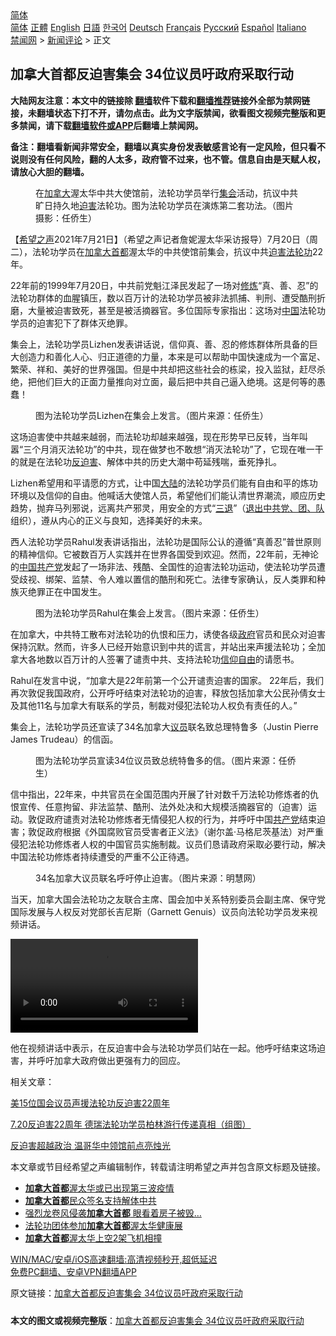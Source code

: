  <!-- 面包屑导航 --> <div class="breadcrumb"><!-- GTranslate: https://gtranslate.io/ -->  <div class="switcher notranslate">  <div class="selected">  <a href="#" onclick="return false;"> 简体</a>  </div>  <div class="option">  <a href="https://www.bannedbook.org" onclick="doGTranslate('zh-CN|zh-CN');jQuery('div.switcher div.selected a').html(jQuery(this).html());return false;" title="简体中文" class="nturl selected"> 简体</a>  <a href="https://www.bannedbook.org/zh-tw/" onclick="doGTranslate('zh-CN|zh-TW');jQuery('div.switcher div.selected a').html(jQuery(this).html());return false;" title="繁體中文" class="nturl"> 正體</a>  <a href="https://www.bannedbook.org/en/" onclick="doGTranslate('zh-CN|en');jQuery('div.switcher div.selected a').html(jQuery(this).html());return false;" title="English" class="nturl"> English</a>  <a href="https://www.bannedbook.org/ja/" onclick="doGTranslate('zh-CN|ja');jQuery('div.switcher div.selected a').html(jQuery(this).html());return false;" title="日本語" class="nturl"> 日語</a>  <a href="https://www.bannedbook.org/ko/" onclick="doGTranslate('zh-CN|ko');jQuery('div.switcher div.selected a').html(jQuery(this).html());return false;" title="한국어" class="nturl"> 한국어</a>  <a href="https://www.bannedbook.org/de/" onclick="doGTranslate('zh-CN|de');jQuery('div.switcher div.selected a').html(jQuery(this).html());return false;" title="Deutsch" class="nturl"> Deutsch</a>  <a href="https://www.bannedbook.org/fr/" onclick="doGTranslate('zh-CN|fr');jQuery('div.switcher div.selected a').html(jQuery(this).html());return false;" title="Français" class="nturl"> Français</a>  <a href="https://www.bannedbook.org/ru/" onclick="doGTranslate('zh-CN|ru');jQuery('div.switcher div.selected a').html(jQuery(this).html());return false;" title="Русский" class="nturl"> Русский</a>  <a href="https://www.bannedbook.org/es/" onclick="doGTranslate('zh-CN|es');jQuery('div.switcher div.selected a').html(jQuery(this).html());return false;" title="Español" class="nturl"> Español</a>  <a href="https://www.bannedbook.org/it/" onclick="doGTranslate('zh-CN|it');jQuery('div.switcher div.selected a').html(jQuery(this).html());return false;" title="Italiano" class="nturl"> Italiano</a>  </div>  </div>      <div class='breadcrumb-sub'><!-- Breadcrumb NavXT 6.3.0 --> <a href="https://www.bannedbook.org/" class="home">禁闻网</a> &gt; <a href="https://www.bannedbook.org/bnews/comments/" class="category">新闻评论</a> &gt; 正文</div></div><h2>加拿大首都反迫害集会 34位议员吁政府采取行动</h2> <p class="notice"><b>大陆网友注意：本文中的链接除 <a href="https://github.com/bannedbook/fanqiang" >翻墙</a>软件下载和<a href="https://github.com/killgcd/justmysocks/blob/master/README.md">翻墙推荐</a>链接外全部为禁网链接，未翻墙状态下打不开，请勿点击。此为文字版禁闻，欲看图文视频完整版和更多禁闻，请下载<a href="https://github.com/bannedbook/fanqiang">翻墙软件或APP</a>后翻墙上禁闻网。</p><p>备注：翻墙看新闻非常安全，翻墙以真实身份发表敏感言论有一定风险，但只看不说则没有任何风险，翻的人太多，政府管不过来，也不管。信息自由是天赋人权，请放心大胆的翻墙。</b></p>  <div class="entry"> <figure> <p><figcaption>在<a href="https://www.bannedbook.org/bnews/tag/%e5%8a%a0%e6%8b%bf%e5%a4%a7/" class="st_tag internal_tag" rel="tag" title="标签 加拿大 下的日志">加拿大</a>渥太华中共大使馆前，法轮功学员举行<a href="https://www.bannedbook.org/bnews/tag/%E9%9B%86%E4%BC%9A/" class="st_tag internal_tag" rel="tag" title="标签 集会 下的日志">集会</a>活动，抗议中共旷日持久地<a href="https://www.bannedbook.org/bnews/tag/%e8%bf%ab%e5%ae%b3/" class="st_tag internal_tag" rel="tag" title="标签 迫害 下的日志">迫害</a>法轮功。图为法轮功学员在演炼第二套功法。（图片摄影：任侨生）</figcaption></figure> <p>【<span class='wp_keywordlink_affiliate'><a href="https://www.soundofhope.org" title="希望之声" target="_blank">希望之声</a></span>2021年7月21日】（希望之声记者詹妮渥太华采访报导）7月20日（周二），法轮功学员在<a href="https://www.bannedbook.org/bnews/tag/%e5%8a%a0%e6%8b%bf%e5%a4%a7%e9%a6%96%e9%83%bd/" class="st_tag internal_tag" rel="tag" title="标签 加拿大首都 下的日志">加拿大首都</a>渥太华的中共使馆前集会，抗议中共<span class='wp_keywordlink'><a href="https://www.bannedbook.org/forum11/topic278.html" title="评江泽民与中共相互利用迫害法轮功" target="_blank">迫害法轮功</a></span>22年。</p> <p>22年前的1999年7月20日，中共前党魁江泽民发起了一场对<span class='wp_keywordlink'><a href="https://www.qi-gong.me/" title="气功修炼网" target="_blank">修炼</a></span>“真、善、忍”的法轮功群体的血腥镇压，数以百万计的法轮功学员被非法抓捕、判刑、遭受酷刑折磨，大量被迫害致死，甚至是被活摘器官。多位国际专家指出：这场对<span class='wp_keywordlink_affiliate'><a href="https://www.bannedbook.org/" title="中国" target="_blank">中国</a></span>法轮功学员的迫害犯下了群体灭绝罪。</p> <p>集会上，法轮功学员Lizhen发表讲话说，信仰真、善、忍的修炼群体所具备的巨大创造力和善化人心、归正道德的力量，本来是可以帮助中国快速成为一个富足、繁荣、祥和、美好的世界强国。但是中共却把这些社会的栋梁，投入监狱，赶尽杀绝，把他们巨大的正面力量推向对立面，最后把中共自己逼入绝境。这是何等的愚蠢！</p> <figure><figcaption>图为法轮功学员Lizhen在集会上发言。（图片来源：任侨生）</figcaption></figure> <p>这场迫害使中共越来越弱，而法轮功却越来越强，现在形势早已反转，当年叫嚣“三个月消灭法轮功”的中共，现在做梦也不敢想“消灭法轮功”了，它现在唯一干的就是在法轮功<a href="https://www.bannedbook.org/bnews/tag/%E5%8F%8D%E8%BF%AB%E5%AE%B3/" class="st_tag internal_tag" rel="tag" title="标签 反迫害 下的日志">反迫害</a>、解体中共的历史大潮中苟延残喘，垂死挣扎。</p> <p>Lizhen希望用和平请愿的方式，让中国<span class='wp_keywordlink_affiliate'><a href="https://www.bannedbook.org/" title="大陆" target="_blank">大陆</a></span>的法轮功学员们能有自由和平的炼功环境以及信仰的自由。他喊话大使馆人员，希望他们们能认清世界潮流，顺应历史趋势，抛弃马列邪说，远离共产邪灵，用安全的方式“<span class='wp_keywordlink'><a href="http://tuidang.epochtimes.com/" title="三退-退出党团队" rel="nofollow" target="_blank">三退</a></span>”（<span class='wp_keywordlink'><a href="http://tuidang.epochtimes.com/" title="退出中共党、团、队" target="_blank">退出中共党、团、队</a></span>组织），遵从内心的正义与良知，选择美好的未来。</p>  <p>西人法轮功学员Rahul发表讲话指出，法轮功是国际公认的遵循“真善忍”普世原则的精神信仰。它被数百万人实践并在世界各国受到欢迎。然而，22年前，无神论的<a href="https://www.bannedbook.org/bnews/tag/%e4%b8%ad%e5%9b%bd%e5%85%b1%e4%ba%a7%e5%85%9a/" class="st_tag internal_tag" rel="tag" title="标签 中国共产党 下的日志">中国共产党</a>发起了一场非法、残酷、全国性的迫害法轮功运动，使法轮功学员遭受歧视、绑架、监禁、令人难以置信的酷刑和死亡。法律专家确认，反人类罪和种族灭绝罪正在中国发生。</p> <figure><figcaption>图为法轮功学员Rahul在集会上发言。（图片来源：任侨生）</figcaption></figure> <p>在加拿大，中共特工散布对法轮功的仇恨和压力，诱使各级<a href="https://www.bannedbook.org/bnews/tag/%e6%94%bf%e5%ba%9c/" class="st_tag internal_tag" rel="tag" title="标签 政府 下的日志">政府</a>官员和民众对迫害保持沉默。然而，许多人已经开始意识到中共的谎言，并站出来声援法轮功；全加拿大各地数以百万计的人签署了谴责中共、支持法轮功<span class='wp_keywordlink'><a href="https://www.bannedbook.org/forum11/topic307.html" title="禁片：在中国宗教信仰自由吗？" target="_blank">信仰自由</a></span>的请愿书。</p> <p>Rahul在发言中说，“加拿大是22年前第一个公开谴责迫害的国家。 22年后，我们再次敦促我国政府，公开呼吁结束对法轮功的迫害，释放包括加拿大公民孙倩女士及其他11名与加拿大有联系的学员，制裁对侵犯法轮功人权负有责任的人。”</p> <p>集会上，法轮功学员还宣读了34名加拿大<a href="https://www.bannedbook.org/bnews/tag/%e8%ae%ae%e5%91%98/" class="st_tag internal_tag" rel="tag" title="标签 议员 下的日志">议员</a>联名致总理特鲁多（Justin Pierre James Trudeau）的信函。</p> <figure><figcaption>图为法轮功学员宣读34位议员致总统特鲁多的信。（图片来源：任侨生）</figcaption></figure> <p>信中指出，22年来，中共官员在全国范围内开展了针对数千万法轮功修炼者的仇恨宣传、任意拘留、非法监禁、酷刑、法外处决和大规模活摘器官的（迫害）运动。敦促政府谴责对法轮功修炼者无情侵犯人权的行为，并呼吁中国<a href="https://www.bannedbook.org/bnews/tag/%e5%85%b1%e4%ba%a7%e5%85%9a/" class="st_tag internal_tag" rel="tag" title="标签 共产党 下的日志">共产党</a>结束迫害；敦促政府根据《外国腐败官员受害者正义法》（谢尔盖·马格尼茨基法）对严重侵犯法轮功修炼者人权的中国官员实施制裁。议员们恳请政府采取必要行动，解决中国法轮功修炼者持续遭受的严重不公正待遇。</p>  <figure><figcaption>34名加拿大议员联名呼吁停止迫害。（图片来源：明慧网）</figcaption></figure> <p>当天，加拿大国会法轮功之友联合主席、国会加中关系特别委员会副主席、保守党国际发展与人权反对党部长吉尼斯（Garnett Genuis）议员向法轮功学员发来视频讲话。</p> <p><video controls="">Your browser does not support HTML5 video.<source src="http://media4.minghui.org/media/video/2021/7/19/July-20-2021-Garnett-Genuis.mp4" type="video/mp4" /></video></p> <p>他在视频讲话中表示，在反迫害中会与法轮功学员们站在一起。他呼吁结束这场迫害，并呼吁加拿大政府做出更强有力的回应。 </p> <p>相关文章：</p> <p><a href="https://www.soundofhope.org/post/527426">美15位国会议员声援法轮功反迫害22周年</a></p>  <p><a href="https://www.soundofhope.org/post/527735">7.20反迫害22周年 德瑞法轮功学员柏林游行传递真相（组图）</a></p> <p><a href="https://www.soundofhope.org/post/527414">反迫害超越政治 温哥华中领馆前点亮烛光</a></p> <p>本文章或节目经希望之声编辑制作，转载请注明希望之声并包含原文标题及链接。 </p> <ul class='op-related-articles' title='相关阅读'> <li><a href='https://www.bannedbook.org/bnews/baitai/20210306/1499775.html' target='_blank'><b>加拿大首都</b>渥太华或已出现第三波疫情</a></li> <li><a href='https://www.bannedbook.org/bnews/ssgc/20201103/1424928.html' target='_blank'><b>加拿大首都</b>民众签名支持解体中共</a></li> <li><a href='https://www.bannedbook.org/bnews/cnnews/20190604/1137994.html' target='_blank'>强烈龙卷风侵袭<b>加拿大首都</b> 眼看着房子被毁…</a></li> <li><a href='https://www.bannedbook.org/bnews/health/20190506/1123947.html' target='_blank'>法轮功团体参加<b>加拿大首都</b>渥太华健康展</a></li> <li><a href='https://www.bannedbook.org/bnews/cnnews/20181105/1025961.html' target='_blank'><b>加拿大首都</b>渥太华上空2架飞机相撞</a></li> </ul> <p class="texttj"> <a href="https://github.com/bannedbook/fanqiang/wiki/V2ray%E6%9C%BA%E5%9C%BA" target="_blank">WIN/MAC/安卓/iOS高速翻墙:高清视频秒开,超低延迟</a><br/> <a href="https://github.com/bannedbook/fanqiang/wiki/%E7%A6%81%E9%97%BB%E7%BD%91%E5%AE%89%E5%8D%93%E7%BF%BB%E5%A2%99%E6%96%B0%E9%97%BBAPP" target="_blank">免费PC翻墙、安卓VPN翻墙APP</a></p><p>原文链接：<a class="src_link"  href="https://www.soundofhope.org/post/527840" target="_blank">加拿大首都反迫害集会 34位议员吁政府采取行动</a></p> <a name='sharetosocial'></a>  <div style="margin-bottom:5px;padding-bottom:5px;clear:both"> <div id="archive-pix-1" class="banner-ads"> <!-- AuctionX Display platform tag START --> <div id="26318x728x90x621x_ADSLOT2" clicktrack="%%CLICK_URL_ESC%%"></div> <!-- AuctionX Display platform tag END --> </div> <div id="archive-pix-2" class="banner-ads"> <!-- AuctionX Display platform tag START --> <div id="26315x300x250x621x_ADSLOT2" clicktrack="%%CLICK_URL_ESC%%"></div> <!-- AuctionX Display platform tag END --> </div> </div>  <div id="archive-pix-1" class="banner-ads"> <!-- AuctionX Display platform tag START --> <div id="26318x728x90x621x_ADSLOT3" clicktrack="%%CLICK_URL_ESC%%"></div> <!-- AuctionX Display platform tag END --> </div> <div><b>本文的图文或视频完整版</b>：<a href='https://www.bannedbook.org/bnews/comments/20210722/1591643.html'>加拿大首都反迫害集会 34位议员吁政府采取行动</a></div>  </div><!--END ENTRY--> 